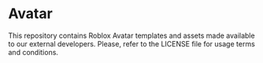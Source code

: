 # Avatar
This repository contains Roblox Avatar templates and assets made available to our external developers. Please, refer to the LICENSE file for usage terms and conditions.


